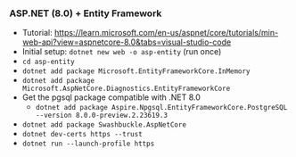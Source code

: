 ### ASP.NET (8.0) + Entity Framework
- Tutorial: https://learn.microsoft.com/en-us/aspnet/core/tutorials/min-web-api?view=aspnetcore-8.0&tabs=visual-studio-code
- Initial setup: `dotnet new web -o asp-entity` (run once)
- `cd asp-entity`
- `dotnet add package Microsoft.EntityFrameworkCore.InMemory`
- `dotnet add package Microsoft.AspNetCore.Diagnostics.EntityFrameworkCore`
- Get the pgsql package compatible with .NET 8.0
    - `dotnet add package Aspire.Npgsql.EntityFrameworkCore.PostgreSQL --version 8.0.0-preview.2.23619.3`
- `dotnet add package Swashbuckle.AspNetCore`
- `dotnet dev-certs https --trust` 
- `dotnet run --launch-profile https`